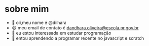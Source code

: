 # sobre mim

- 👋 oii,meu nome é @diihara
- :smile: meu email de contato é dandhara.oliveira@escola.pr.gov.br
- 👀 eu estou interessada em estudar programação
- 🌱 entou aprendendo a programar recente no javascript e scratch
